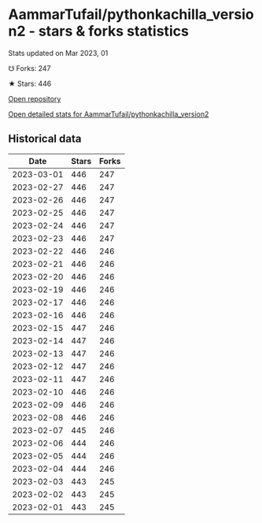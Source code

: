 # AammarTufail/pythonkachilla_version2 - stars & forks statistics

Stats updated on Mar 2023, 01

☋ Forks: 247

★ Stars: 446

[Open repository](https://github.com/AammarTufail/pythonkachilla_version2)

[Open detailed stats for AammarTufail/pythonkachilla_version2](https://reviewgithub.com/rep/AammarTufail/pythonkachilla_version2)

## Historical data
| Date | Stars | Forks |
|------|-------|-------|
| 2023-03-01 | 446 | 247 | 
| 2023-02-27 | 446 | 247 | 
| 2023-02-26 | 446 | 247 | 
| 2023-02-25 | 446 | 247 | 
| 2023-02-24 | 446 | 247 | 
| 2023-02-23 | 446 | 247 | 
| 2023-02-22 | 446 | 246 | 
| 2023-02-21 | 446 | 246 | 
| 2023-02-20 | 446 | 246 | 
| 2023-02-19 | 446 | 246 | 
| 2023-02-17 | 446 | 246 | 
| 2023-02-16 | 446 | 246 | 
| 2023-02-15 | 447 | 246 | 
| 2023-02-14 | 447 | 246 | 
| 2023-02-13 | 447 | 246 | 
| 2023-02-12 | 447 | 246 | 
| 2023-02-11 | 447 | 246 | 
| 2023-02-10 | 446 | 246 | 
| 2023-02-09 | 446 | 246 | 
| 2023-02-08 | 446 | 246 | 
| 2023-02-07 | 445 | 246 | 
| 2023-02-06 | 444 | 246 | 
| 2023-02-05 | 444 | 246 | 
| 2023-02-04 | 444 | 246 | 
| 2023-02-03 | 443 | 245 | 
| 2023-02-02 | 443 | 245 | 
| 2023-02-01 | 443 | 245 | 

